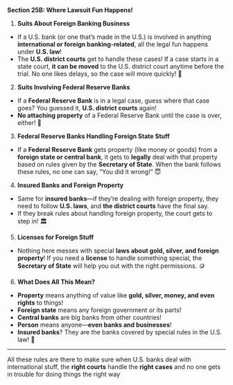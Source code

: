 **Section 25B: Where Lawsuit Fun Happens!**

1. **Suits About Foreign Banking Business**  
  - If a U.S. bank (or one that’s made in the U.S.) is involved in anything **international or foreign banking-related**, all the legal fun happens under **U.S. law**!  
  - The **U.S. district courts** get to handle these cases! If a case starts in a state court, **it can be moved** to the U.S. district court anytime before the trial. No one likes delays, so the case will move quickly! 🎉

2. **Suits Involving Federal Reserve Banks**  
  - If a **Federal Reserve Bank** is in a legal case, guess where that case goes? You guessed it, **U.S. district courts** again!  
  - **No attaching property** of a Federal Reserve Bank until the case is over, either! 🏦

3. **Federal Reserve Banks Handling Foreign State Stuff**  
  - If a **Federal Reserve Bank** gets property (like money or goods) from a **foreign state or central bank**, it gets to **legally** deal with that property based on rules given by the **Secretary of State**. When the bank follows these rules, no one can say, “You did it wrong!” 😇

4. **Insured Banks and Foreign Property**  
  - Same for **insured banks**—if they’re dealing with foreign property, they need to follow **U.S. laws**, and **the district courts** have the final say.  
  - If they break rules about handling foreign property, the court gets to step in! 🏛️

5. **Licenses for Foreign Stuff**  
  - Nothing here messes with special **laws about gold, silver, and foreign property**! If you need a **license** to handle something special, the **Secretary of State** will help you out with the right permissions. 🪙

6. **What Does All This Mean?**  
  - **Property** means anything of value like **gold, silver, money, and even rights** to things!  
  - **Foreign state** means any foreign government or its parts!  
  - **Central banks** are big banks from other countries!  
  - **Person** means anyone—**even banks and businesses**!  
  - **Insured banks**? They are the banks covered by special rules in the U.S. law! 🏦

---

All these rules are there to make sure when U.S. banks deal with international stuff, the **right courts** handle the **right cases** and no one gets in trouble for doing things the right way
